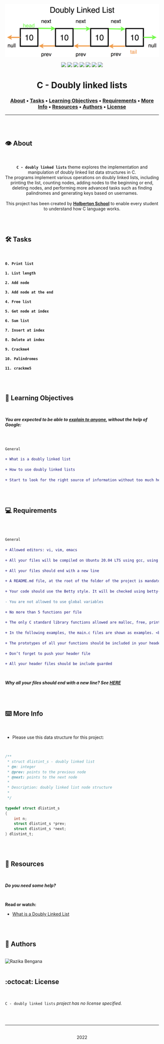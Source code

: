 <div align="center">
<br>

![Doubly_linked_lists.png](README-image/doubly_linked_lists.png)

</div>


<p align="center">
<img src="https://img.shields.io/badge/-C-yellow">
<img src="https://img.shields.io/badge/-Linux-lightgrey">
<img src="https://img.shields.io/badge/-WSL-brown">
<img src="https://img.shields.io/badge/-Ubuntu%2020.04.4%20LTS-orange">
<img src="https://img.shields.io/badge/-JetBrains-blue">
<img src="https://img.shields.io/badge/-Holberton%20School-red">
<img src="https://img.shields.io/badge/License-not%20specified-brightgreen">
</p>


<h1 align="center"> C - Doubly linked lists </h1>


<h3 align="center">
<a href="https://github.com/RazikaBengana/holbertonschool-low_level_programming/tree/main/doubly_linked_lists#eye-about">About</a> •
<a href="https://github.com/RazikaBengana/holbertonschool-low_level_programming/tree/main/doubly_linked_lists#hammer_and_wrench-tasks">Tasks</a> •
<a href="https://github.com/RazikaBengana/holbertonschool-low_level_programming/tree/main/doubly_linked_lists#memo-learning-objectives">Learning Objectives</a> •
<a href="https://github.com/RazikaBengana/holbertonschool-low_level_programming/tree/main/doubly_linked_lists#computer-requirements">Requirements</a> •
<a href="https://github.com/RazikaBengana/holbertonschool-low_level_programming/tree/main/doubly_linked_lists#keyboard-more-info">More Info</a> •
<a href="https://github.com/RazikaBengana/holbertonschool-low_level_programming/tree/main/doubly_linked_lists#mag_right-resources">Resources</a> •
<a href="https://github.com/RazikaBengana/holbertonschool-low_level_programming/tree/main/doubly_linked_lists#bust_in_silhouette-authors">Authors</a> •
<a href="https://github.com/RazikaBengana/holbertonschool-low_level_programming/tree/main/doubly_linked_lists#octocat-license">License</a>
</h3>

---

<!-- ------------------------------------------------------------------------------------------------- -->

<br>
<br>

## :eye: About

<br>

<div align="center">

**`C - doubly linked lists`** theme explores the implementation and manipulation of doubly linked list data structures in C.
<br>
The programs implement various operations on doubly linked lists, including printing the list, counting nodes, adding nodes to the beginning or end, deleting nodes, and performing more advanced tasks such as finding palindromes and generating keys based on usernames.
<br>
<br>
This project has been created by **[Holberton School](https://www.holbertonschool.com/about-holberton)** to enable every student to understand how C language works.

</div>

<br>
<br>

<!-- ------------------------------------------------------------------------------------------------- -->

## :hammer_and_wrench: Tasks

<br>

**`0. Print list`**

**`1. List length`**

**`2. Add node`**

**`3. Add node at the end`**

**`4. Free list`**

**`5. Get node at index`**

**`6. Sum list`**

**`7. Insert at index`**

**`8. Delete at index`**

**`9. Crackme4`**

**`10. Palindromes`**

**`11. crackme5`**

<br>
<br>

<!-- ------------------------------------------------------------------------------------------------- -->

## :memo: Learning Objectives

<br>

**_You are expected to be able to [explain to anyone](https://fs.blog/feynman-learning-technique/), without the help of Google:_**

<br>

```diff

General

+ What is a doubly linked list

+ How to use doubly linked lists

+ Start to look for the right source of information without too much help

```

<br>
<br>

<!-- ------------------------------------------------------------------------------------------------- -->

## :computer: Requirements

<br>

```diff

General

+ Allowed editors: vi, vim, emacs

+ All your files will be compiled on Ubuntu 20.04 LTS using gcc, using the options -Wall -Werror -Wextra -pedantic -std=gnu89

+ All your files should end with a new line

+ A README.md file, at the root of the folder of the project is mandatory

+ Your code should use the Betty style. It will be checked using betty-style.pl and betty-doc.pl

- You are not allowed to use global variables

+ No more than 5 functions per file

+ The only C standard library functions allowed are malloc, free, printf and exit

+ In the following examples, the main.c files are shown as examples. <br> You can use them to test your functions, but you don’t have to push them to your repo (if you do we won’t take them into account). <br> We will use our own main.c files at compilation. <br> Our main.c files might be different from the one shown in the examples

+ The prototypes of all your functions should be included in your header file called lists.h

+ Don’t forget to push your header file

+ All your header files should be include guarded

```

<br>

**_Why all your files should end with a new line? See [HERE](https://unix.stackexchange.com/questions/18743/whats-the-point-in-adding-a-new-line-to-the-end-of-a-file/18789)_**

<br>
<br>

<!-- ------------------------------------------------------------------------------------------------- -->

## :keyboard: More Info

<br>

- Please use this data structure for this project:

<br>

```c
/**
 * struct dlistint_s - doubly linked list
 * @n: integer
 * @prev: points to the previous node
 * @next: points to the next node
 *
 * Description: doubly linked list node structure
 * 
 */

typedef struct dlistint_s
{
    int n;
    struct dlistint_s *prev;
    struct dlistint_s *next;
} dlistint_t;
```

<br>
<br>

<!-- ------------------------------------------------------------------------------------------------- -->

## :mag_right: Resources

<br>

**_Do you need some help?_**

<br>

**Read or watch:**

* [What is a Doubly Linked List](https://www.youtube.com/watch?v=k0pjD12bzP0)

<br>
<br>

<!-- ------------------------------------------------------------------------------------------------- -->

## :bust_in_silhouette: Authors

<br>

<img src="https://img.shields.io/badge/Razika%20Bengana-darkblue" alt="Razika Bengana" width="120">

<br>
<br>

<!-- ------------------------------------------------------------------------------------------------- -->

## :octocat: License

<br>

```C - doubly linked lists``` _project has no license specified._

<br>
<br>

---

<p align="center"><br>2022</p>